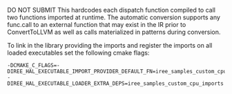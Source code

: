 DO NOT SUBMIT
This hardcodes each dispatch function compiled to call two functions
imported at runtime. The automatic conversion supports any func.call to
an external function that may exist in the IR prior to ConvertToLLVM as
well as calls materialized in patterns during conversion.

To link in the library providing the imports and register the imports on
all loaded executables set the following cmake flags:
```
-DCMAKE_C_FLAGS=-DIREE_HAL_EXECUTABLE_IMPORT_PROVIDER_DEFAULT_FN=iree_samples_custom_cpu_import_provider
-DIREE_HAL_EXECUTABLE_LOADER_EXTRA_DEPS=iree_samples_custom_cpu_imports
```
